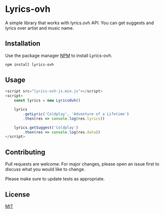 # Lyrics-ovh

A simple library that works with lyrics.ovh API. You can get suggests and lyrics over artist and music name.

## Installation

Use the package manager [NPM](https://npmjs.com) to install Lyrics-ovh.

```bash
npm install lyrics-ovh
```

## Usage

```JavaScript
<script src="lyrics-ovh-js.min.js"></script>
<script>
    const lyrics = new LyricsOvh()

    lyrics
        .getLyric('Coldplay', 'Adventure of a Lifetime')
        .then(res => console.log(res.lyrics))

    lyrics.getSuggest('Coldplay')
        .then(res => console.log(res.data))
</script>
```

## Contributing

Pull requests are welcome. For major changes, please open an issue first to discuss what you would like to change.

Please make sure to update tests as appropriate.

## License

[MIT](https://choosealicense.com/licenses/mit/)
